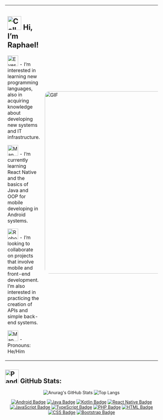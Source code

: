 <table>
  <tr>
    <td>
      <h2><img src="https://raw.githubusercontent.com/Tarikul-Islam-Anik/Animated-Fluent-Emojis/master/Emojis/Hand%20gestures/Call%20Me%20Hand%20Medium%20Skin%20Tone.png" alt="Call Me Hand Medium Skin Tone" width="45" height="45" /> Hi, I’m Raphael! </h2>
      <p><img src="https://raw.githubusercontent.com/Tarikul-Islam-Anik/Animated-Fluent-Emojis/master/Emojis/Hand%20gestures/Eyes.png" alt="Eyes" width="35" height="35" /> - I’m interested in learning new programming languages, also in acquiring knowledge about developing new systems and IT infrastructure.</p>
      <p><img src="https://raw.githubusercontent.com/Tarikul-Islam-Anik/Animated-Fluent-Emojis/master/Emojis/People%20with%20professions/Man%20Technologist%20Medium%20Skin%20Tone.png" alt="Man Technologist Medium Skin Tone" width="35" height="35" /> - I’m currently learning React Native and the basics of Java and OOP for mobile developing in Android systems.</p>
      <p><img src="https://raw.githubusercontent.com/Tarikul-Islam-Anik/Animated-Fluent-Emojis/master/Emojis/Smilies/Robot.png" alt="Robot" width="35" height="35" /> - I’m looking to collaborate on projects that involve mobile and front-end development. I’m also interested in practicing the creation of APIs and simple back-end systems.</p>
      <p><img src="https://raw.githubusercontent.com/Tarikul-Islam-Anik/Animated-Fluent-Emojis/master/Emojis/People%20with%20activities/Man%20Raising%20Hand%20Medium%20Skin%20Tone.png" alt="Man Raising Hand Medium Skin Tone" width="35" height="35" /> - Pronouns: He/Him</p>
    </td>
    <td>
      <img src="https://user-images.githubusercontent.com/74038190/216656986-e4424d73-56dd-4e0d-96ac-66f9f2c3be42.gif" alt="GIF" style="width: 600px; height: auto; border-radius: 15px;">
    </td>
  </tr>
</table>

<h2><img src="https://raw.githubusercontent.com/Tarikul-Islam-Anik/Animated-Fluent-Emojis/master/Emojis/Animals/Panda.png" alt="Panda" width="45" height="45" /> GitHub Stats: </h2>

<div align="center">
  <img src="https://github-readme-stats.vercel.app/api?username=igsem123&show_icons=true&theme=jolly" alt="Anurag's GitHub Stats" />
  <img src="https://github-readme-stats.vercel.app/api/top-langs/?username=igsem123&layout=donut&theme=jolly" alt="Top Langs" />
  
  <a href="#"><img src="https://img.shields.io/badge/Android-3DDC84?logo=android&logoColor=white" alt="Android Badge" /></a>
  <a href="#"><img src="https://img.shields.io/badge/Java-%23ED8B00.svg?logo=openjdk&logoColor=white" alt="Java Badge" /></a>
  <a href="#"><img src="https://img.shields.io/badge/Kotlin-%237F52FF.svg?logo=kotlin&logoColor=white" alt="Kotlin Badge" /></a>
  <a href="#"><img src="https://img.shields.io/badge/React_Native-%2320232a.svg?logo=react&logoColor=%2361DAFB" alt="React Native Badge" /></a>
  <a href="#"><img src="https://img.shields.io/badge/JavaScript-F7DF1E?logo=javascript&logoColor=000" alt="JavaScript Badge" /></a>
  <a href="#"><img src="https://img.shields.io/badge/TypeScript-3178C6?logo=typescript&logoColor=fff" alt="TypeScript Badge" /></a>
  <a href="#"><img src="https://img.shields.io/badge/php-%23777BB4.svg?&logo=php&logoColor=white" alt="PHP Badge" /></a>
  <a href="#"><img src="https://img.shields.io/badge/HTML-%23E34F26.svg?logo=html5&logoColor=white" alt="HTML Badge" /></a>
  <a href="#"><img src="https://img.shields.io/badge/CSS-1572B6?logo=css3&logoColor=fff" alt="CSS Badge" /></a>
  <a href="#"><img src="https://img.shields.io/badge/Bootstrap-7952B3?logo=bootstrap&logoColor=fff" alt="Bootstrap Badge" /></a>
</div>
